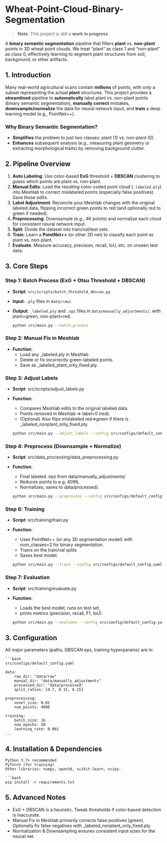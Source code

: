 # Wheat-Point-Cloud-Binary-Segmentation

> **Note**: This project is still a **work in progress**.

A **binary semantic segmentation** pipeline that filters **plant** vs. **non-plant** points in 3D wheat point clouds. We treat “plant” as class 1 and “non-plant” as class 0, effectively learning to segment plant structures from soil, background, or other artifacts.

## 1. Introduction

Many real-world agricultural scans contain **millions** of points, with only a subset representing the actual **plant** structures. This project provides a **streamlined** pipeline to **automatically** label plant vs. non-plant points (binary semantic segmentation), **manually correct** mistakes, **downsample/normalize** the data for neural network input, and **train** a deep learning model (e.g., PointNet++).

### Why Binary Semantic Segmentation?

- **Simplifies** the problem to just two classes: plant (1) vs. non-plant (0).  
- **Enhances** subsequent analysis (e.g., measuring plant geometry or extracting morphological traits) by removing background clutter.  

## 2. Pipeline Overview

1. **Auto Labeling**: Use color-based **ExG** threshold + **DBSCAN** clustering to guess which points are plant vs. non-plant.  
2. **Manual Edits**: Load the resulting color-coded point cloud (`_labeled.ply`) into Meshlab to correct mislabeled points (especially false positives). Save those edits.  
3. **Label Adjustment**: Reconcile your Meshlab changes with the original labeled data, flipping incorrect green points to red (and optionally red to green if needed).  
4. **Preprocessing**: Downsample (e.g., 4K points) and normalize each cloud for consistent neural network input.  
5. **Split**: Divide the dataset into train/val/test sets.  
6. **Train**: Learn a **PointNet++** (or other 3D net) to classify each point as plant vs. non-plant.  
7. **Evaluate**: Measure accuracy, precision, recall, IoU, etc. on unseen test data.

## 3. Core Steps

### Step 1: Batch Process (ExG + Otsu Threshold + DBSCAN)

- **Script**: `src/scripts/batch_threshold_dbscan.py`  
- **Input**: `.ply` files in `data/raw/`.  
- **Output**: `_labeled.ply` and `.npz` files in `data/manually_adjustments/`, with plant=green, non-plant=red.

    ```bash
    python src/main.py --batch_process


### Step 2: Manual Fix in Meshlab
- **Function**:
    - Load any _labeled.ply in Meshlab.
    - Delete or fix incorrectly green-labeled points.
    - Save as <basename>_labeled_plant_only_fixed.ply.

### Step 3: Adjust Labels

- **Script**: src/scripts/adjust_labels.py
- **Function**:
    - Compares Meshlab edits to the original labeled data.
    - Points removed in Meshlab => label=0 (red).
    - (Optional) Also flips mislabeled red=>green if there is _labeled_nonplant_only_fixed.ply.
    
    
    ```bash
    python src/main.py --adjust_labels --config src/configs/default_config.yaml

### Step 4: Preprocess (Downsample + Normalize)
- **Script**: src/data_processing/data_preprocessing.py
- **Function**: 
    - Final labeled .npz from data/manually_adjustments/ 
    - Reduces points to e.g. 4096,
    - Normalizes, saves to data/processed/.


    ```bash
    python src/main.py --preprocess --config src/configs/default_config.yaml

### Step 6: Training

- **Script**: src/training/train.py
- **Function**: 
    - Uses PointNet++ (or any 3D segmentation model) with num_classes=2 for binary segmentation.
    - Trains on the train/val splits
    - Saves best model.
    
    ```bash
    python src/main.py --train --config src/configs/default_config.yaml


### Step 7: Evaluation

- **Script**: src/training/evaluate.py

- **Function**: 
    - Loads the best model, runs on test set,
    - prints metrics (precision, recall, F1, IoU).
    
    ```bash
    python src/main.py --evaluate --config src/config/default_config.yaml

## 3. Configuration

All major parameters (paths, DBSCAN eps, training hyperparams) are in:
    
    ```bash
    src/configs/default_config.yaml

    data:
        raw_dir: "data/raw"
        manual_dir: "data/manually_adjustments"
        processed_dir: "data/processed"
        split_ratios: [0.7, 0.15, 0.15]

    preprocessing:
        voxel_size: 0.02
        num_points: 4096

    training:
        batch_size: 16
        num_epochs: 50
        learning_rate: 0.001
    ...

## 4. Installation & Dependencies

    Python 3.7+ recommended
    PyTorch (for training)
    Other libraries: numpy, open3d, scikit-learn, scipy.
    
    ```bash
    pip install -r requirements.txt

## 5. Advanced Notes

- ExG + DBSCAN is a heuristic. Tweak thresholds if color-based detection is inaccurate.
- Manual Fix in Meshlab primarily corrects false positives (green). Optionally fix false negatives with _labeled_nonplant_only_fixed.ply.
- Normalization & Downsampling ensures consistent input sizes for the neural net.
